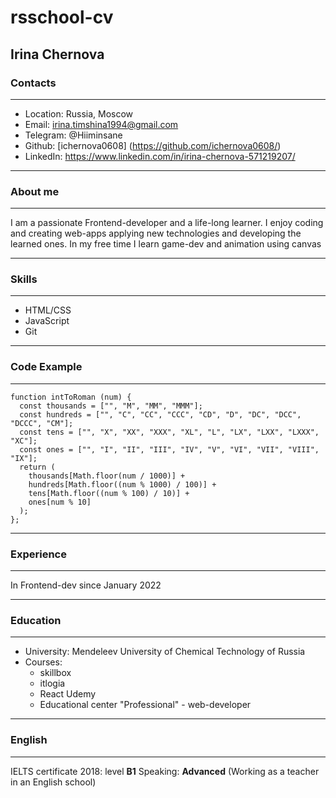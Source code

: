 # rsschool-cv



## Irina Chernova



### Contacts

********* 

* Location: Russia, Moscow
* Email: irina.timshina1994@gmail.com
* Telegram: @Hiiminsane
* Github: [ichernova0608] (https://github.com/ichernova0608/)
* LinkedIn: https://www.linkedin.com/in/irina-chernova-571219207/

********* 

### About me

********* 

I am a passionate Frontend-developer and a life-long learner. 
I enjoy coding and creating web-apps applying new technologies and developing the learned ones.
In my free time I learn game-dev and animation using canvas

********* 

### Skills

********* 

* HTML/CSS
* JavaScript
* Git

********* 

### Code Example

********* 

```
function intToRoman (num) {
  const thousands = ["", "M", "MM", "MMM"];
  const hundreds = ["", "C", "CC", "CCC", "CD", "D", "DC", "DCC", "DCCC", "CM"];
  const tens = ["", "X", "XX", "XXX", "XL", "L", "LX", "LXX", "LXXX", "XC"];
  const ones = ["", "I", "II", "III", "IV", "V", "VI", "VII", "VIII", "IX"];
  return (
    thousands[Math.floor(num / 1000)] +
    hundreds[Math.floor((num % 1000) / 100)] +
    tens[Math.floor((num % 100) / 10)] +
    ones[num % 10]
  );
};

```

********* 

### Experience

********* 

In Frontend-dev since January 2022


********* 

### Education

********* 

* University: Mendeleev University of Chemical Technology of Russia
* Courses:
  - skillbox
  - itlogia
  - React Udemy
  - Educational center "Professional" - web-developer

********* 

### English

********* 

IELTS certificate 2018: level **B1**
Speaking: **Advanced** (Working as a teacher in an English school)


